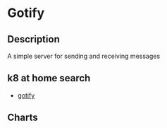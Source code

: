 # Gotify

## Description

A simple server for sending and receiving messages

## k8 at home search

- [gotify](https://nanne.dev/k8s-at-home-search/#/gotify)

## Charts


